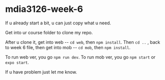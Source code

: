 # mdia3126-week-6

If u already start a bit, u can just copy what u need.

Get into ur course folder to clone my repo.

After u clone it, get into web -- `cd web`, then `npm install`.
Then `cd ..` , back to week 6 file, then get into mob -- `cd mob`, then `npm install`.

To run web ver, you go `npm run dev`.
To run mob ver, you go `npm start` or `expo start`.

If u have problem just let me know.
